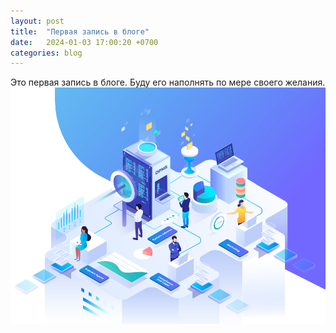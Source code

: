```yaml
---
layout: post
title:  "Первая запись в блоге"
date:   2024-01-03 17:00:20 +0700
categories: blog
---
```

Это первая запись в блоге. Буду его наполнять по мере своего желания. 
<img src="/assets/img/f6bf9e8a997fb7590a7599849cf3a32a.png">
